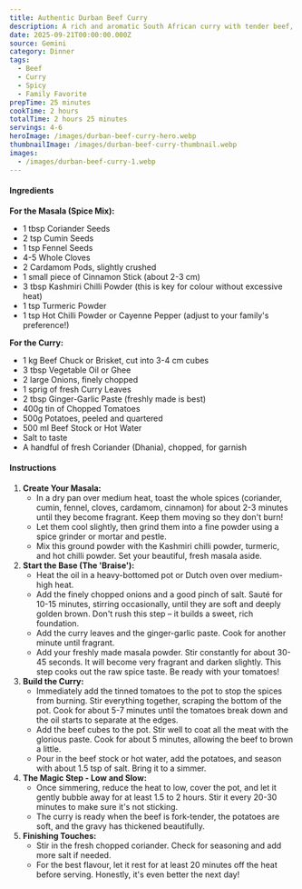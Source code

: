 ```yaml
---
title: Authentic Durban Beef Curry
description: A rich and aromatic South African curry with tender beef, slow-cooked with fragrant spices and potatoes. This family recipe brings authentic Durban flavors to your kitchen.
date: 2025-09-21T00:00:00.000Z
source: Gemini
category: Dinner
tags:
  - Beef
  - Curry
  - Spicy
  - Family Favorite
prepTime: 25 minutes
cookTime: 2 hours
totalTime: 2 hours 25 minutes
servings: 4-6
heroImage: /images/durban-beef-curry-hero.webp
thumbnailImage: /images/durban-beef-curry-thumbnail.webp
images:
  - /images/durban-beef-curry-1.webp
---
```


#### **Ingredients**

**For the Masala (Spice Mix):**

* 1 tbsp Coriander Seeds
* 2 tsp Cumin Seeds
* 1 tsp Fennel Seeds
* 4-5 Whole Cloves
* 2 Cardamom Pods, slightly crushed
* 1 small piece of Cinnamon Stick (about 2-3 cm)
* 3 tbsp Kashmiri Chilli Powder (this is key for colour without excessive heat)
* 1 tsp Turmeric Powder
* 1 tsp Hot Chilli Powder or Cayenne Pepper (adjust to your family's preference!)

**For the Curry:**

* 1 kg Beef Chuck or Brisket, cut into 3-4 cm cubes
* 3 tbsp Vegetable Oil or Ghee
* 2 large Onions, finely chopped
* 1 sprig of fresh Curry Leaves
* 2 tbsp Ginger-Garlic Paste (freshly made is best)
* 400g tin of Chopped Tomatoes
* 500g Potatoes, peeled and quartered
* 500 ml Beef Stock or Hot Water
* Salt to taste
* A handful of fresh Coriander (Dhania), chopped, for garnish

#### **Instructions**

1. **Create Your Masala:**
   * In a dry pan over medium heat, toast the whole spices (coriander, cumin, fennel, cloves, cardamom, cinnamon) for about 2-3 minutes until they become fragrant. Keep them moving so they don't burn!
   * Let them cool slightly, then grind them into a fine powder using a spice grinder or mortar and pestle.
   * Mix this ground powder with the Kashmiri chilli powder, turmeric, and hot chilli powder. Set your beautiful, fresh masala aside.
2. **Start the Base (The 'Braise'):**
   * Heat the oil in a heavy-bottomed pot or Dutch oven over medium-high heat.
   * Add the finely chopped onions and a good pinch of salt. Sauté for 10-15 minutes, stirring occasionally, until they are soft and deeply golden brown. Don't rush this step – it builds a sweet, rich foundation.
   * Add the curry leaves and the ginger-garlic paste. Cook for another minute until fragrant.
   * Add your freshly made masala powder. Stir constantly for about 30-45 seconds. It will become very fragrant and darken slightly. This step cooks out the raw spice taste. Be ready with your tomatoes!
3. **Build the Curry:**
   * Immediately add the tinned tomatoes to the pot to stop the spices from burning. Stir everything together, scraping the bottom of the pot. Cook for about 5-7 minutes until the tomatoes break down and the oil starts to separate at the edges.
   * Add the beef cubes to the pot. Stir well to coat all the meat with the glorious paste. Cook for about 5 minutes, allowing the beef to brown a little.
   * Pour in the beef stock or hot water, add the potatoes, and season with about 1.5 tsp of salt. Bring it to a simmer.
4. **The Magic Step - Low and Slow:**
   * Once simmering, reduce the heat to low, cover the pot, and let it gently bubble away for at least 1.5 to 2 hours. Stir it every 20-30 minutes to make sure it's not sticking.
   * The curry is ready when the beef is fork-tender, the potatoes are soft, and the gravy has thickened beautifully.
5. **Finishing Touches:**
   * Stir in the fresh chopped coriander. Check for seasoning and add more salt if needed.
   * For the best flavour, let it rest for at least 20 minutes off the heat before serving. Honestly, it's even better the next day!
